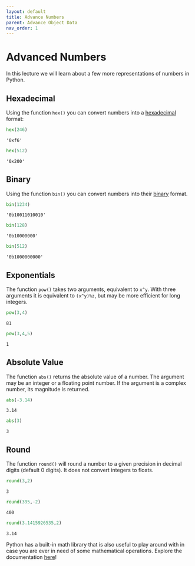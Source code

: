 ```yaml
---
layout: default
title: Advance Numbers
parent: Advance Object Data
nav_order: 1
---
```


# Advanced Numbers
In this lecture we will learn about a few more representations of numbers in Python.

## Hexadecimal

Using the function <code>hex()</code> you can convert numbers into a [hexadecimal](https://en.wikipedia.org/wiki/Hexadecimal) format:


```python
hex(246)
```




    '0xf6'




```python
hex(512)
```




    '0x200'



## Binary 
Using the function <code>bin()</code> you can convert numbers into their [binary](https://en.wikipedia.org/wiki/Binary_number) format.


```python
bin(1234)
```




    '0b10011010010'




```python
bin(128)
```




    '0b10000000'




```python
bin(512)
```




    '0b1000000000'



## Exponentials
The function <code>pow()</code> takes two arguments, equivalent to ```x^y```.  With three arguments it is equivalent to ```(x^y)%z```, but may be more efficient for long integers.


```python
pow(3,4)
```




    81




```python
pow(3,4,5)
```




    1



## Absolute Value
The function <code>abs()</code> returns the absolute value of a number. The argument may be an integer or a floating point number. If the argument is a complex number, its magnitude is returned.



```python
abs(-3.14)
```




    3.14




```python
abs(3)
```




    3



## Round
The function <code>round()</code> will round a number to a given precision in decimal digits (default 0 digits). It does not convert integers to floats.


```python
round(3,2)
```




    3




```python
round(395,-2)
```




    400




```python
round(3.1415926535,2)
```




    3.14



Python has a built-in math library that is also useful to play around with in case you are ever in need of some mathematical operations. Explore the documentation [here](https://docs.python.org/3/library/math.html)!
